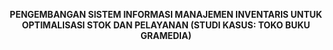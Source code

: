 <p align="center">
  <strong>PENGEMBANGAN SISTEM INFORMASI MANAJEMEN INVENTARIS UNTUK OPTIMALISASI STOK DAN PELAYANAN (STUDI KASUS: TOKO BUKU GRAMEDIA)</strong>
</p>

